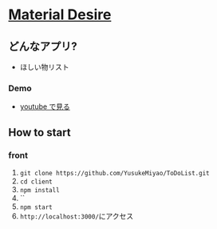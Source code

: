 # [Material Desire](https://material-desire-c5ada.web.app/)

## どんなアプリ?

- ほしい物リスト

### Demo

- [youtube で見る](https://youtu.be/mWZBJO5Ju50)

## How to start

### front

1. `git clone https://github.com/YusukeMiyao/ToDoList.git`
1. `cd client`
1. `npm install`
1. ``
1. `npm start`
1. `http://localhost:3000/`にアクセス
